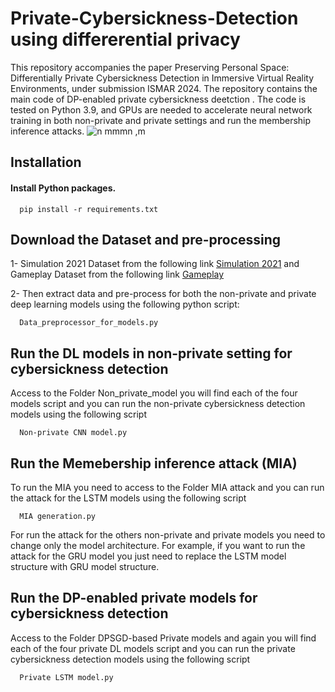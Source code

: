# Private-Cybersickness-Detection using differerential privacy
This repository accompanies the paper Preserving Personal Space: Differentially Private Cybersickness Detection in Immersive Virtual Reality Environments, under submission ISMAR 2024. The repository contains the main code of DP-enabled private cybersickness deetction . The code is tested on Python 3.9, and GPUs are needed to accelerate neural network training in both non-private and private settings and run the membership inference attacks.
![n mmmn ,m](https://github.com/ripankundu/Private-Cybersickness-Prediction/assets/63242071/8eef16cf-2d5f-409e-9781-d9ea3712262d)


## Installation

#### Install Python packages.

```http
  pip install -r requirements.txt
```

## Download the Dataset and pre-processing
1- Simulation 2021 Dataset from the following link [Simulation 2021](https://sites.google.com/view/savelab/research?authuser=0) and Gameplay Dataset from the following link [Gameplay](https://github.com/tmp1986/UFFCSData)

2- Then extract data and pre-process for both the non-private and private deep learning models using the following python script:
```http
  Data_preprocessor_for_models.py
```


## Run the DL models in non-private setting for cybersickness detection
Access to the Folder Non_private_model you will find each of the four models script and you can run the non-private cybersickness detection models using the following script

```http
  Non-private CNN model.py
```

## Run the Memebership inference attack (MIA)
To run the MIA you need to access to the Folder MIA attack and you can run the attack for the LSTM models using the following script

```http
  MIA generation.py
```
For run the attack for the others non-private and private models you need to change only the model architecture. For example, if you want to run the attack for the GRU model you just need to replace the LSTM model structure with GRU model structure.

## Run the DP-enabled private models for cybersickness detection 
Access to the Folder DPSGD-based Private models and again you will find each of the four private DL models script and you can run the private cybersickness detection models using the following script

```http
  Private LSTM model.py
```



